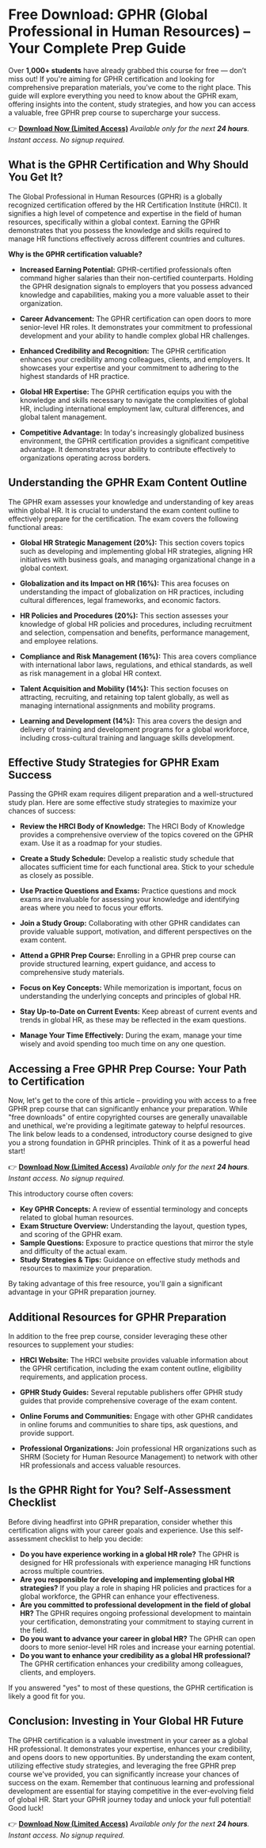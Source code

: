 # Free Download: GPHR (Global Professional in Human Resources) – Your Complete Prep Guide

Over **1,000+ students** have already grabbed this course for free — don’t miss out! If you're aiming for GPHR certification and looking for comprehensive preparation materials, you've come to the right place. This guide will explore everything you need to know about the GPHR exam, offering insights into the content, study strategies, and how you can access a valuable, free GPHR prep course to supercharge your success.

👉 [**Download Now (Limited Access)**](https://udemywork.com/gphr)
_Available only for the next **24 hours**. Instant access. No signup required._

## What is the GPHR Certification and Why Should You Get It?

The Global Professional in Human Resources (GPHR) is a globally recognized certification offered by the HR Certification Institute (HRCI). It signifies a high level of competence and expertise in the field of human resources, specifically within a global context. Earning the GPHR demonstrates that you possess the knowledge and skills required to manage HR functions effectively across different countries and cultures.

**Why is the GPHR certification valuable?**

*   **Increased Earning Potential:** GPHR-certified professionals often command higher salaries than their non-certified counterparts. Holding the GPHR designation signals to employers that you possess advanced knowledge and capabilities, making you a more valuable asset to their organization.

*   **Career Advancement:** The GPHR certification can open doors to more senior-level HR roles. It demonstrates your commitment to professional development and your ability to handle complex global HR challenges.

*   **Enhanced Credibility and Recognition:** The GPHR certification enhances your credibility among colleagues, clients, and employers. It showcases your expertise and your commitment to adhering to the highest standards of HR practice.

*   **Global HR Expertise:** The GPHR certification equips you with the knowledge and skills necessary to navigate the complexities of global HR, including international employment law, cultural differences, and global talent management.

*   **Competitive Advantage:** In today's increasingly globalized business environment, the GPHR certification provides a significant competitive advantage. It demonstrates your ability to contribute effectively to organizations operating across borders.

## Understanding the GPHR Exam Content Outline

The GPHR exam assesses your knowledge and understanding of key areas within global HR. It is crucial to understand the exam content outline to effectively prepare for the certification. The exam covers the following functional areas:

*   **Global HR Strategic Management (20%):** This section covers topics such as developing and implementing global HR strategies, aligning HR initiatives with business goals, and managing organizational change in a global context.

*   **Globalization and its Impact on HR (16%):** This area focuses on understanding the impact of globalization on HR practices, including cultural differences, legal frameworks, and economic factors.

*   **HR Policies and Procedures (20%):** This section assesses your knowledge of global HR policies and procedures, including recruitment and selection, compensation and benefits, performance management, and employee relations.

*   **Compliance and Risk Management (16%):** This area covers compliance with international labor laws, regulations, and ethical standards, as well as risk management in a global HR context.

*   **Talent Acquisition and Mobility (14%):** This section focuses on attracting, recruiting, and retaining top talent globally, as well as managing international assignments and mobility programs.

*   **Learning and Development (14%):** This area covers the design and delivery of training and development programs for a global workforce, including cross-cultural training and language skills development.

## Effective Study Strategies for GPHR Exam Success

Passing the GPHR exam requires diligent preparation and a well-structured study plan. Here are some effective study strategies to maximize your chances of success:

*   **Review the HRCI Body of Knowledge:** The HRCI Body of Knowledge provides a comprehensive overview of the topics covered on the GPHR exam. Use it as a roadmap for your studies.

*   **Create a Study Schedule:** Develop a realistic study schedule that allocates sufficient time for each functional area. Stick to your schedule as closely as possible.

*   **Use Practice Questions and Exams:** Practice questions and mock exams are invaluable for assessing your knowledge and identifying areas where you need to focus your efforts.

*   **Join a Study Group:** Collaborating with other GPHR candidates can provide valuable support, motivation, and different perspectives on the exam content.

*   **Attend a GPHR Prep Course:** Enrolling in a GPHR prep course can provide structured learning, expert guidance, and access to comprehensive study materials.

*   **Focus on Key Concepts:** While memorization is important, focus on understanding the underlying concepts and principles of global HR.

*   **Stay Up-to-Date on Current Events:** Keep abreast of current events and trends in global HR, as these may be reflected in the exam questions.

*   **Manage Your Time Effectively:** During the exam, manage your time wisely and avoid spending too much time on any one question.

## Accessing a Free GPHR Prep Course: Your Path to Certification

Now, let's get to the core of this article – providing you with access to a free GPHR prep course that can significantly enhance your preparation. While "free downloads" of entire copyrighted courses are generally unavailable and unethical, we're providing a legitimate gateway to helpful resources. The link below leads to a condensed, introductory course designed to give you a strong foundation in GPHR principles. Think of it as a powerful head start!

👉 [**Download Now (Limited Access)**](https://udemywork.com/gphr)
_Available only for the next **24 hours**. Instant access. No signup required._

This introductory course often covers:

*   **Key GPHR Concepts:** A review of essential terminology and concepts related to global human resources.
*   **Exam Structure Overview:** Understanding the layout, question types, and scoring of the GPHR exam.
*   **Sample Questions:** Exposure to practice questions that mirror the style and difficulty of the actual exam.
*   **Study Strategies & Tips:** Guidance on effective study methods and resources to maximize your preparation.

By taking advantage of this free resource, you'll gain a significant advantage in your GPHR preparation journey.

## Additional Resources for GPHR Preparation

In addition to the free prep course, consider leveraging these other resources to supplement your studies:

*   **HRCI Website:** The HRCI website provides valuable information about the GPHR certification, including the exam content outline, eligibility requirements, and application process.

*   **GPHR Study Guides:** Several reputable publishers offer GPHR study guides that provide comprehensive coverage of the exam content.

*   **Online Forums and Communities:** Engage with other GPHR candidates in online forums and communities to share tips, ask questions, and provide support.

*   **Professional Organizations:** Join professional HR organizations such as SHRM (Society for Human Resource Management) to network with other HR professionals and access valuable resources.

## Is the GPHR Right for You? Self-Assessment Checklist

Before diving headfirst into GPHR preparation, consider whether this certification aligns with your career goals and experience. Use this self-assessment checklist to help you decide:

*   **Do you have experience working in a global HR role?** The GPHR is designed for HR professionals with experience managing HR functions across multiple countries.
*   **Are you responsible for developing and implementing global HR strategies?** If you play a role in shaping HR policies and practices for a global workforce, the GPHR can enhance your effectiveness.
*   **Are you committed to professional development in the field of global HR?** The GPHR requires ongoing professional development to maintain your certification, demonstrating your commitment to staying current in the field.
*   **Do you want to advance your career in global HR?** The GPHR can open doors to more senior-level HR roles and increase your earning potential.
*   **Do you want to enhance your credibility as a global HR professional?** The GPHR certification enhances your credibility among colleagues, clients, and employers.

If you answered "yes" to most of these questions, the GPHR certification is likely a good fit for you.

## Conclusion: Investing in Your Global HR Future

The GPHR certification is a valuable investment in your career as a global HR professional. It demonstrates your expertise, enhances your credibility, and opens doors to new opportunities. By understanding the exam content, utilizing effective study strategies, and leveraging the free GPHR prep course we've provided, you can significantly increase your chances of success on the exam. Remember that continuous learning and professional development are essential for staying competitive in the ever-evolving field of global HR. Start your GPHR journey today and unlock your full potential! Good luck!

👉 [**Download Now (Limited Access)**](https://udemywork.com/gphr)
_Available only for the next **24 hours**. Instant access. No signup required._
